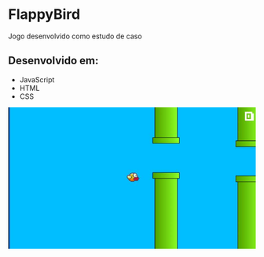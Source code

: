 # FlappyBird
 Jogo desenvolvido como estudo de caso
 
## Desenvolvido em: 
* JavaScript
* HTML
* CSS



![Alt text](/screenshot.jpg?raw=true "Optional Title")
